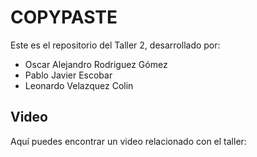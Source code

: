 # COPYPASTE

Este es el repositorio del Taller 2, desarrollado por:

- Oscar Alejandro Rodriguez Gómez
- Pablo Javier Escobar
- Leonardo Velazquez Colin

## Video

Aquí puedes encontrar un video relacionado con el taller: 
